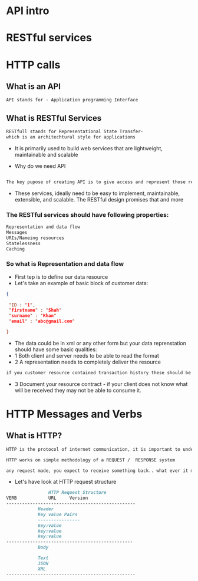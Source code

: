 # API intro
# RESTful services
# HTTP calls

## What is an API

``` 
API stands for - Application programming Interface
```
## What is RESTful Services
```html
RESTfull stands for Representational State Transfer-
which is an architechtural style for applications
```
- It is primarily used to build web services that are lightweight, maintainable and scalable

- Why do we need API
``` bash

The key pupose of creating API is to give access and represent those resources

```

- These services, ideally need to be easy to implement, maintainable, extensible, and scalable.
The RESTful design promises that and more

### The RESTful services should have following properties:
``` bash
Representation and data flow
Messages
URIs/Nameing resources
Statelessness
Caching
```

### So what is Representation and data flow

- First tep is to define our data resource 
- Let's take an example of basic block of customer data:
``` JSON
{
 
 "ID : "1",
 "firstname" : "Shah"
 "surname" : "Khan"
 "email" : "abc@gmail.com"

}
```
- The data could be in xml or any other form but your data reprenstation should have some basic qualities:
- 1 Both client and server needs to be able to read the format
- 2 A representation needs to completely deliver the resource
```markdown
if you customer resource contained transaction history these should be broken down into separate representations/services

```
- 3 Document your resource contract - if your client does not know what will be received they may not be able to consume it.


# HTTP Messages and Verbs
## What is HTTP?

```markdown
HTTP is the protocol of internet communication, it is important to understand together with API communication

HTTP works on simple methodology of a REQUEST /  RESPONSE system

any request made, you expect to receive something back.. what ever it may be
```
- Let's have look at HTTP request structure

```markdown
                HTTP Request Structure
VERB            URL     Version
-------------------------------------------------
            Header
            Key value Pairs
            ----------------
            key:value
            key:value
            key:value
------------------------------------------------
            Body

            Text
            JSON 
            XML
-------------------------------------------------
```